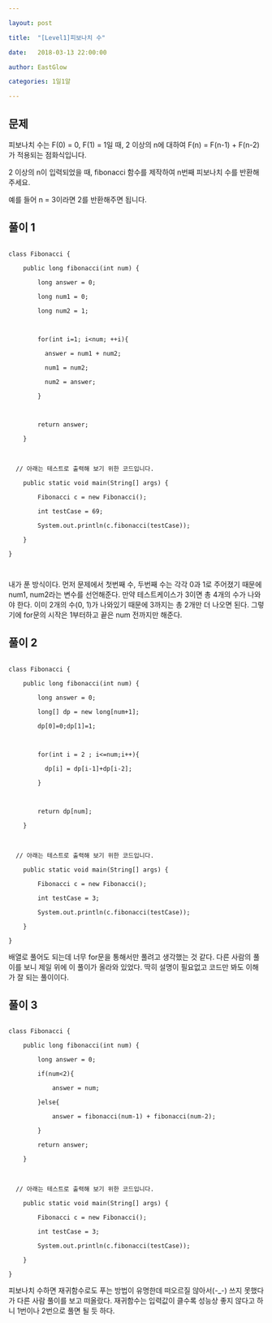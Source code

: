 ---
layout: post
title:  "[Level1]피보나치 수"
date:   2018-03-13 22:00:00
author: EastGlow
categories: 1일1알
---
## 문제

피보나치 수는 F(0) = 0, F(1) = 1일 때, 2 이상의 n에 대하여 F(n) = F(n-1) + F(n-2) 가 적용되는 점화식입니다.
2 이상의 n이 입력되었을 때, fibonacci 함수를 제작하여 n번째 피보나치 수를 반환해 주세요. 
예를 들어 n = 3이라면 2를 반환해주면 됩니다.


## 풀이 1
~~~
class Fibonacci {
	public long fibonacci(int num) {
        long answer = 0;
        long num1 = 0;
        long num2 = 1;

        for(int i=1; i<num; ++i){
          answer = num1 + num2;
          num1 = num2;
          num2 = answer;
        }
    
		return answer;
	}

  // 아래는 테스트로 출력해 보기 위한 코드입니다.
	public static void main(String[] args) {
		Fibonacci c = new Fibonacci();
		int testCase = 69;
		System.out.println(c.fibonacci(testCase));
	}
}

~~~
내가 푼 방식이다. 먼저 문제에서 첫번째 수, 두번째 수는 각각 0과 1로 주어졌기 때문에 num1, num2라는 변수를 선언해준다. 만약 테스트케이스가 3이면 총 4개의 수가 나와야 한다. 이미 2개의 수(0, 1)가 나와있기 때문에 3까지는 총 2개만 더 나오면 된다. 그렇기에 for문의 시작은 1부터하고 끝은 num 전까지만 해준다.

## 풀이 2
~~~
class Fibonacci {
    public long fibonacci(int num) {
        long answer = 0;
        long[] dp = new long[num+1];
        dp[0]=0;dp[1]=1;

        for(int i = 2 ; i<=num;i++){
          dp[i] = dp[i-1]+dp[i-2];
        }

        return dp[num];
    }

  // 아래는 테스트로 출력해 보기 위한 코드입니다.
    public static void main(String[] args) {
        Fibonacci c = new Fibonacci();
        int testCase = 3;
        System.out.println(c.fibonacci(testCase));
    }
}
~~~
배열로 풀어도 되는데 너무 for문을 통해서만 풀려고 생각했는 것 같다. 다른 사람의 풀이를 보니 제일 위에 이 풀이가 올라와 있었다. 딱히 설명이 필요없고 코드만 봐도 이해가 잘 되는 풀이이다.

## 풀이 3
~~~
class Fibonacci {
    public long fibonacci(int num) {
		long answer = 0;
		if(num<2){
			answer = num;
		}else{
			answer = fibonacci(num-1) + fibonacci(num-2);
		}
		return answer;
	}

  // 아래는 테스트로 출력해 보기 위한 코드입니다.
    public static void main(String[] args) {
        Fibonacci c = new Fibonacci();
        int testCase = 3;
        System.out.println(c.fibonacci(testCase));
    }
}
~~~
피보나치 수하면 재귀함수로도 푸는 방법이 유명한데 떠오르질 않아서(-_-) 쓰지 못했다가 다른 사람 풀이를 보고 떠올랐다. 재귀함수는 입력값이 클수록 성능상 좋지 않다고 하니 1번이나 2번으로 풀면 될 듯 하다.
